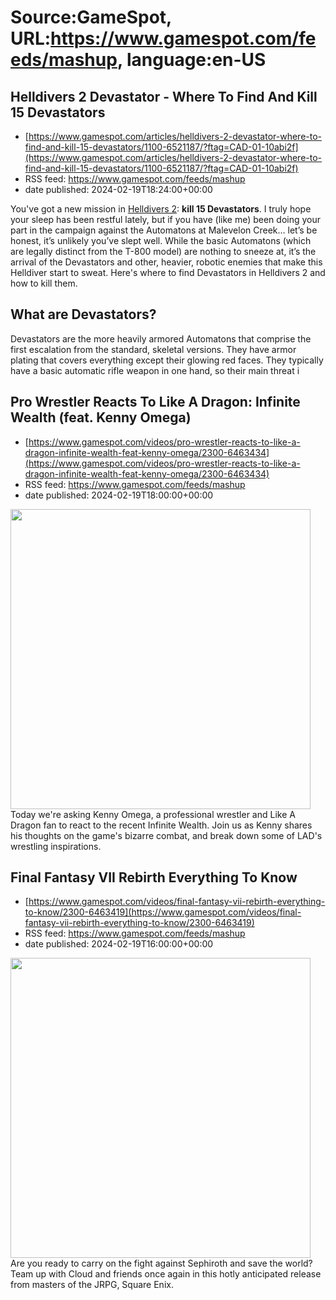 # Source:GameSpot, URL:https://www.gamespot.com/feeds/mashup, language:en-US

## Helldivers 2 Devastator - Where To Find And Kill 15 Devastators
 - [https://www.gamespot.com/articles/helldivers-2-devastator-where-to-find-and-kill-15-devastators/1100-6521187/?ftag=CAD-01-10abi2f](https://www.gamespot.com/articles/helldivers-2-devastator-where-to-find-and-kill-15-devastators/1100-6521187/?ftag=CAD-01-10abi2f)
 - RSS feed: https://www.gamespot.com/feeds/mashup
 - date published: 2024-02-19T18:24:00+00:00

<p dir="ltr">You've got a new mission in <a href="https://www.gamespot.com/games/helldivers-2/">Helldivers 2</a>: <strong>kill 15 Devastators</strong>. I truly hope your sleep has been restful lately, but if you have (like me) been doing your part in the campaign against the Automatons at Malevelon Creek… let’s be honest, it’s unlikely you’ve slept well. While the basic Automatons (which are legally distinct from the T-800 model) are nothing to sneeze at, it’s the arrival of the Devastators and other, heavier, robotic enemies that make this Helldiver start to sweat. Here's where to find Devastators in Helldivers 2 and how to kill them.</p><h2 dir="ltr">What are Devastators?</h2><p dir="ltr">Devastators are the more heavily armored Automatons that comprise the first escalation from the standard, skeletal versions. They have armor plating that covers everything except their glowing red faces. They typically have a basic automatic rifle weapon in one hand, so their main threat i

## Pro Wrestler Reacts To Like A Dragon: Infinite Wealth (feat. Kenny Omega)
 - [https://www.gamespot.com/videos/pro-wrestler-reacts-to-like-a-dragon-infinite-wealth-feat-kenny-omega/2300-6463434](https://www.gamespot.com/videos/pro-wrestler-reacts-to-like-a-dragon-infinite-wealth-feat-kenny-omega/2300-6463434)
 - RSS feed: https://www.gamespot.com/feeds/mashup
 - date published: 2024-02-19T18:00:00+00:00

<img height="480" src="https://www.gamespot.com/a/uploads/square_medium/1594/15941173/4261057-yakuzawrestler1site.jpg" width="480" /> Today we're asking Kenny Omega, a professional wrestler and Like A Dragon fan to react to the recent Infinite Wealth. Join us as Kenny shares his thoughts on the game's bizarre combat, and break down some of LAD's wrestling inspirations.

## Final Fantasy VII Rebirth Everything To Know
 - [https://www.gamespot.com/videos/final-fantasy-vii-rebirth-everything-to-know/2300-6463419](https://www.gamespot.com/videos/final-fantasy-vii-rebirth-everything-to-know/2300-6463419)
 - RSS feed: https://www.gamespot.com/feeds/mashup
 - date published: 2024-02-19T16:00:00+00:00

<img height="480" src="https://www.gamespot.com/a/uploads/square_medium/1574/15746725/4260225-rebirthetk_site.jpg" width="480" /> Are you ready to carry on the fight against Sephiroth and save the world? Team up with Cloud and friends once again in this hotly anticipated release from masters of the JRPG, Square Enix.


